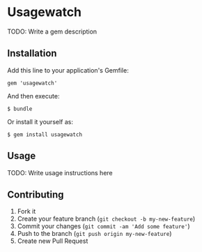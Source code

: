 # Usagewatch

TODO: Write a gem description

## Installation

Add this line to your application's Gemfile:

    gem 'usagewatch'

And then execute:

    $ bundle

Or install it yourself as:

    $ gem install usagewatch

## Usage

TODO: Write usage instructions here

## Contributing

1. Fork it
2. Create your feature branch (`git checkout -b my-new-feature`)
3. Commit your changes (`git commit -am 'Add some feature'`)
4. Push to the branch (`git push origin my-new-feature`)
5. Create new Pull Request
